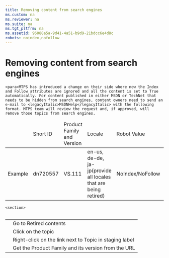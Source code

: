 ```yaml
---
title: Removing content from search engines
ms.custom: na
ms.reviewer: na
ms.suite: na
ms.tgt_pltfrm: na
ms.assetid: 96088a5a-9d41-4a51-b9d9-21bdcc6e4d8c
robots: noindex,nofollow
---
```

# Removing content from search engines
<?xml version="1.0" encoding="UTF-8"?>
<developerConceptualDocument xmlns="http://ddue.schemas.microsoft.com/authoring/2003/5" xmlns:xsi="http://www.w3.org/2001/XMLSchema-instance" xsi:schemaLocation="http://ddue.schemas.microsoft.com/authoring/2003/5 http://dduestorage.blob.core.windows.net/ddueschema/developer.xsd" xmlns:xlink="http://www.w3.org/1999/xlink">
    <introduction>
        
    <para>MTPS has introduced a change on their side where now the Index and Follow attributes are ignored and all the content is set to True automatically. For content published in either MSDN or TechNet that needs to be hidden from search engines, content owners need to send an e-mail to <legacyItalic>MSDNHelp</legacyItalic> with the following format. MTPS team will review the request and, if approved, will remove those topics from search engines.
</para><table>
<thead>
<tr>
<TD></TD><TD><para>Short ID</para></TD>
<TD><para>Product Family and Version</para></TD><TD><para>Locale</para></TD><TD><para>Robot Value</para></TD><TD><para>Requested By</para></TD>
</tr>
</thead>
<tbody>
<tr>
<TD><para><ui>Example</ui></para></TD><TD><para>dn720557</para></TD>
<TD><para>VS.111</para></TD><TD><para>en-us, de-de, ja-jp</para><para>(provide all locales that are being retired)</para></TD><TD><para>NoIndex/NoFollow</para></TD><TD><para>anneta</para></TD>
</tr>

</tbody>
</table></introduction>
    
    <section>
<title>Getting  the short ID, product family and Product Family version of the topic </title><content><para><mediaLinkInline>
<image xlink:href="aa9d3849-58ad-4d69-b217-101e57fa78aa"/>
</mediaLinkInline></para><table>
<tbody><tr>
<TD><para><mediaLinkInline>
<image xlink:href="a2b4ccfd-2afb-447b-a970-d268bc43a798"/>
</mediaLinkInline></para></TD>
<TD><para>Go to <ui>Retired contents</ui></para></TD>
</tr>
<tr>
<TD><para><mediaLinkInline>
<image xlink:href="5199819d-555f-46ff-8be4-ac6e2fe3af4a"/>
</mediaLinkInline></para></TD>
<TD><para>Click on the topic</para></TD>
</tr>
<tr>
<TD><para><mediaLinkInline>
<image xlink:href="5e6746cd-a7c7-4d9a-88cf-3ec060ed1b1f"/>
</mediaLinkInline></para></TD>
<TD><para>Right-click on the link next to <ui>Topic in staging</ui> label</para></TD>
</tr><tr><TD><para><mediaLinkInline>
<image xlink:href="6a16037b-01a0-44b5-bb9c-4234cb2c0187"/>
</mediaLinkInline></para></TD><TD><para>Get the Product Family and its version from the URL</para></TD></tr>
</tbody>
</table></content>
</section><relatedTopics/>
</developerConceptualDocument>
